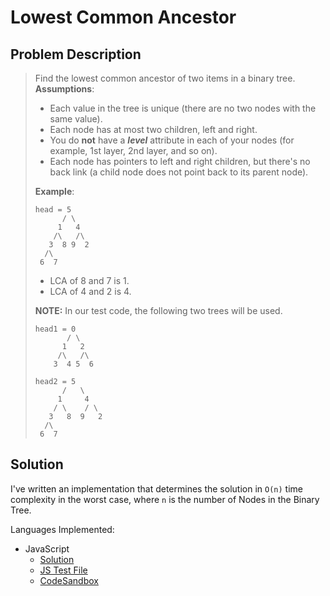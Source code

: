 # Lowest Common Ancestor

## Problem Description

> Find the lowest common ancestor of two items in a binary tree.
> **Assumptions**:
>
> - Each value in the tree is unique (there are no two nodes with the same value).
> - Each node has at most two children, left and right.
> - You do **not** have a **_level_** attribute in each of your nodes (for example, 1st layer, 2nd layer, and so on).
> - Each node has pointers to left and right children, but there's no back link (a child node does not point back to its parent node).
>
> **Example**:
>
> ```
> head = 5
>       / \
>      1   4
>     /\   /\
>    3  8 9  2
>   /\
>  6  7
> ```
>
> - LCA of 8 and 7 is 1.
> - LCA of 4 and 2 is 4.
>
> **NOTE:** In our test code, the following two trees will be used.
>
> ```
> head1 = 0
>        / \
>       1   2
>      /\   /\
>     3  4 5  6
> ```
>
> ```
> head2 = 5
>       /   \
>      1     4
>     / \    / \
>    3   8  9   2
>   /\
>  6  7
> ```

## Solution

I've written an implementation that determines the solution in `O(n)` time complexity in the worst case, where `n` is the number of Nodes in the Binary Tree.

Languages Implemented:

- JavaScript
  - [Solution](./solution.js)
  - [JS Test File](./checkSolution.test.js)
  - [CodeSandbox](https://codesandbox.io/s/xlx4zjkjpq?autoresize=1&fontsize=14&module=%2Fsolution.js&previewwindow=tests)
